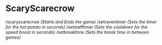 # ScaryScarecrow

/scaryscarecrow *(Starts and Ends the game)*
/setraventimer <Number> *(Sets the timer for the hot potato in seconds)*
/setstafftimer <Number> *(Sets the cooldown for the speed boost in seconds)*
/setbreaktime <Number> *(Sets the break time in between games)*
